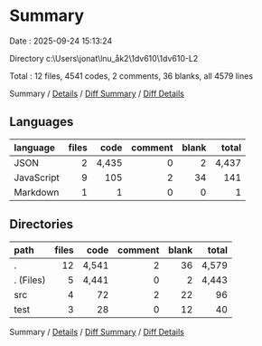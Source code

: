 # Summary

Date : 2025-09-24 15:13:24

Directory c:\\Users\\jonat\\lnu_åk2\\1dv610\\1dv610-L2

Total : 12 files,  4541 codes, 2 comments, 36 blanks, all 4579 lines

Summary / [Details](details.md) / [Diff Summary](diff.md) / [Diff Details](diff-details.md)

## Languages
| language | files | code | comment | blank | total |
| :--- | ---: | ---: | ---: | ---: | ---: |
| JSON | 2 | 4,435 | 0 | 2 | 4,437 |
| JavaScript | 9 | 105 | 2 | 34 | 141 |
| Markdown | 1 | 1 | 0 | 0 | 1 |

## Directories
| path | files | code | comment | blank | total |
| :--- | ---: | ---: | ---: | ---: | ---: |
| . | 12 | 4,541 | 2 | 36 | 4,579 |
| . (Files) | 5 | 4,441 | 0 | 2 | 4,443 |
| src | 4 | 72 | 2 | 22 | 96 |
| test | 3 | 28 | 0 | 12 | 40 |

Summary / [Details](details.md) / [Diff Summary](diff.md) / [Diff Details](diff-details.md)